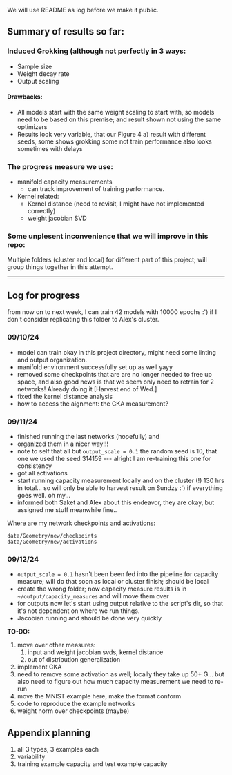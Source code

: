 We will use README as log before we make it public.

## Summary of results so far:

### Induced Grokking (although not perfectly in 3 ways:

- Sample size
- Weight decay rate
- Output scaling 

#### Drawbacks: 
- All models start with the same weight scaling to start with, so models need to be based on this premise; and result shown not using the same optimizers
- Results look very variable, that our Figure 4 a) result with different seeds, some shows grokking some not
train performance also looks sometimes with delays 

### The progress measure we use:
- manifold capacity measurements
    - can track improvement of training performance.
- Kernel related:
    - Kernel distance (need to revisit, I might have not implemented correctly)
    - weight jacobian SVD

### Some unplesent inconvenience that we will improve in this repo:
Multiple folders (cluster and local) for different part of this project; will group things together in this attempt.

***

## Log for progress

from now on to next week, I can train 42 models with 10000 epochs :') if I don't consider replicating this folder to Alex's cluster.

### 09/10/24
- model can train okay in this project directory, might need some linting and output organization.
- manifold environment successfully set up as well yayy
- removed some checkpoints that are are no longer needed to free up space, and also good news is that we seem only need to retrain for 2 networks! Already doing it [Harvest end of Wed.]
- fixed the kernel distance analysis
- how to access the aignment: the CKA measurement?

### 09/11/24
- finished running the last networks (hopefully) and 
- organized them in a nicer way!!!
- note to self that all but `output_scale = 0.1` the random seed is 10, that one we used the seed 314159 --- alright I am re-training this one for consistency
- got all activations 
- start running capacity measurement locally and on the cluster (!) 130 hrs in total... so will only be able to harvest result on Sundzy :') if everything goes well. oh my...
- informed both Saket and Alex about this endeavor, they are okay, but assigned me stuff meanwhile fine..

Where are my network checkpoints and activations:

```
data/Geometry/new/checkpoints
data/Geometry/new/activations
```

### 09/12/24
-  `output_scale = 0.1` hasn't been been fed into the pipeline for capacity measure; will do that soon as local or cluster finish; should be local
- create the wrong folder; now capacity measure results is in `~/output/capacity_measures` and will move them over 
- for outputs now let's start using output relative to the script's dir, so that it's not dependent on where we run things.
- Jacobian running and should be done very quickly


**TO-DO:**
1. move over other measures: 
    1. input and weight jacobian svds, kernel distance
    2. out of distribution generalization 
2. implement CKA
3. need to remove some activation as well; locally they take up 50+ G... but also need to figure out how much capacity measurement we need to re-run
4. move the MNIST example here, make the format conform
5. code to reproduce the example networks 
6. weight norm over checkpoints (maybe)




## Appendix planning

1. all 3 types, 3 examples each
2. variability 
3. training example capacity and test example capacity 

